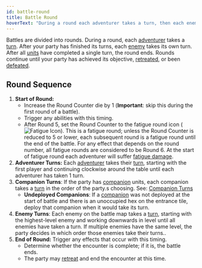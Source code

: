 ```yaml
---
id: battle-round
title: Battle Round
hoverText: "During a round each adventurer takes a turn, then each enemy takes its own turn. After all units have completed a single turn, the round ends."
---
```


Battles are divided into rounds. During a round, each [adventurer](/docs/all/glossary/adventurer) takes a [turn](/docs/all/glossary/turn). After your party has finished its turns, each [enemy](/docs/all/glossary/enemy) takes its own turn. 
After all [units](/docs/all/glossary/unit) have completed a single turn, the round ends. Rounds continue until your party has achieved its objective, [retreated](/docs/all/glossary/retreat), or been [defeated](/docs/all/glossary/defeated).

## Round Sequence
1.  **Start of Round:** 
    - Increase the Round Counter die by 1 (**Important**: skip this during the first round of a battle). 
    - Trigger any abilities with this timing.
    - After Round 5, set the Round Counter to the fatigue round icon (<img src="/icons/fatigue.svg" alt="Fatigue Icon" class="icon-svg" />). This is a fatigue round; unless the Round Counter is reduced to 5 or lower, each subsequent round is a fatigue round until the end of the battle. For any effect that depends on the round number, all fatigue rounds are considered to be Round 6. At the start of fatigue round each adventurer will suffer [fatigue damage](/docs/all/glossary/fatigue-damage).
2.  **Adventurer Turns:** Each [adventurer](/docs/all/glossary/adventurer) takes their [turn](/docs/all/glossary/turn), starting with the first player and continuing clockwise around the table until each adventurer has taken 1 turn.
3.  **Companion Turns**: If the party has [companion](/docs/all/glossary/companion) units, each companion takes a [turn](/docs/all/glossary/turn) in the order of the party.s choosing. See: [Companion Turns](/docs/all/glossary/companion#companion-turns)
    - **Undeployed Companions**: If a [companion](/docs/all/glossary/companion) was not deployed at the start of battle and there is an unoccupied hex on the entrance tile, deploy that companion when it would take its turn.
4.  **Enemy Turns**: Each enemy on the battle map takes a [turn](/docs/all/glossary/turn), starting with the highest-level enemy and working downwards in level until all enemies have taken a turn. If multiple enemies have the same level, the party decides in which order those enemies take their turns..
5.  **End of Round:** Trigger any effects that occur with this timing.
    - Determine whether the encounter is complete; if it is, the battle ends.
    - The party may [retreat](/docs/all/glossary/retreat) and end the encounter at this time.